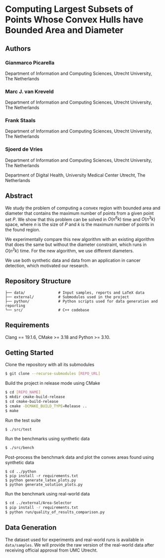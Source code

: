 # Computing Largest Subsets of Points Whose Convex Hulls have Bounded Area and Diameter

## Authors

### Gianmarco Picarella
Department of Information and Computing Sciences, Utrecht University, The Netherlands
### Marc J. van Kreveld
Department of Information and Computing Sciences, Utrecht University, The Netherlands
### Frank Staals
Department of Information and Computing Sciences, Utrecht University, The Netherlands
### Sjoerd de Vries
Department of Information and Computing Sciences, Utrecht University, The Netherlands

Department of Digital Health, University Medical Center Utrecht, The Netherlands


## Abstract

We study the problem of computing a convex region with bounded area and diameter that contains the maximum number of points from a given point set $P$. We show that this problem can be solved in $O(n^6k)$ time and $O(n^3k)$ space, where $n$ is the size of $P$ and $k$ is the maximum number of points in the found region. 

We experimentally compare this new algorithm with an existing algorithm that does the same but without the diameter constraint, which runs in $O(n^3k)$ time. For the new algorithm, we use different diameters. 

We use both synthetic data and data from an application in cancer detection, which motivated our research.

## Repository Structure

```
├── data/               # Input samples, reports and LaTeX data
├── external/           # Submodules used in the project
├── python/             # Python scripts used for data generation and reporting
└── src/                # C++ codebase
```

## Requirements

Clang == 19.1.6, CMake >= 3.18 and Python >= 3.10.

## Getting Started

Clone the repository with all its submodules

```sh
$ git clone --recurse-submodules [REPO_URL]
```

Build the project in release mode using CMake

```sh
$ cd [REPO_NAME]
$ mkdir cmake-build-release
$ cd cmake-build-release
$ cmake -DCMAKE_BUILD_TYPE=Release ..
$ make
```

Run the test suite

```sh
$ ./src/test
```

Run the benchmarks using synthetic data
```bash
$ ./src/bench
```

Post-process the benchmark data and plot the convex areas found using synthetic data

```
$ cd ../python
$ pip install -r requirements.txt
$ python generate_latex_plots.py
$ python generate_solution_plots.py
```

Run the benchmark using real-world data
```bash
$ cd ../external/Area-Selector
$ pip install -r requirements.txt
$ python run/quality_of_results_comparison.py
```

## Data Generation

The dataset used for experiments and real-world runs is available in `data/samples`. We will provide the raw version of the real-world data after receiving official approval from UMC Utrecht.
